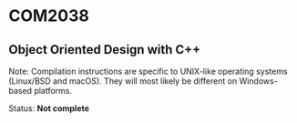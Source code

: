# COM2038
## Object Oriented Design with C++

Note: Compilation instructions are specific to UNIX-like operating systems (Linux/BSD and macOS). They will most likely be different on Windows-based platforms.

Status: **Not complete**
